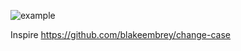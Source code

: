 ![example](https://media.giphy.com/media/kaOE3qOXzoZQ0zxpea/source.gif "example")

Inspire https://github.com/blakeembrey/change-case